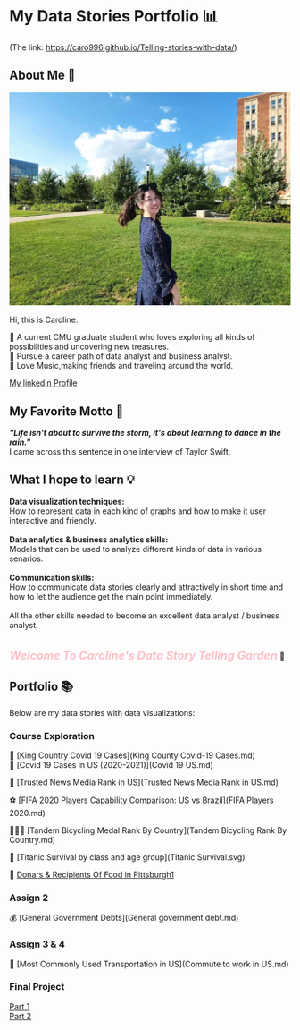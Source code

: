 # My Data Stories Portfolio 📊
(The link: https://caro996.github.io/Telling-stories-with-data/)

## About Me 🦄
<p align = "center">
<img src="IMG_7802.JPG" width="600"/> 
</p>
Hi, this is Caroline.  
  
📍 A current CMU graduate student who loves exploring all kinds of possibilities and uncovering new treasures.  
📍 Pursue a career path of data analyst and business analyst.   
📍 Love Music,making friends and traveling around the world.  
   
[My linkedin Profile](https://www.linkedin.com/in/yuanmo-caroline-zhu-18428818a/)


## My Favorite Motto 💫
***"Life isn't about to survive the storm, it's about learning to dance in the rain."***\
I came across this sentence in one interview of Taylor Swift.

## What I hope to learn 💡
**Data visualization techniques:**\
How to represent data in each kind of graphs and how to make it user interactive and friendly.\
\
**Data analytics & business analytics skills:**\
Models that can be used to analyze different kinds of data in various senarios.\
\
**Communication skills:**\
How to communicate data stories clearly and attractively in short time and how to let the audience get the main point immediately.\
\
All the other skills needed to become an excellent data analyst / business analyst.
\
\
\
***<span style="color:pink;font-weight:700;font-size:20px">Welcome To Caroline's Data Story Telling Garden</span>*** 🌸 


## Portfolio 📚
Below are my data stories with data visualizations:


### Course Exploration
🦠 [King Country Covid 19 Cases](King County Covid-19 Cases.md)  
🧪 [Covid 19 Cases in US (2020-2021)](Covid 19 US.md)

📰 [Trusted News Media Rank in US](Trusted News Media Rank in US.md)

⚽️ [FIFA 2020 Players Capability Comparison: US vs Brazil](FIFA Players 2020.md)

🚴🏻‍♀️ [Tandem Bicycling Medal Rank By Country](Tandem Bicycling Rank By Country.md)

🚢 [Titanic Survival by class and age group](Titanic Survival.svg)

🚚 [Donars & Recipients Of Food in Pittsburgh1](Donars&RecipientsFoodPitts.html)
    
### Assign 2
💰 [General Government Debts](General government debt.md)  
  
### Assign 3 & 4
🚗 [Most Commonly Used Transportation in US](Commute to work in US.md)  
   
### Final Project
[Part 1](final_project_CarolineZHU.md)    
[Part 2](final_project_CarolineZHU1.md)
